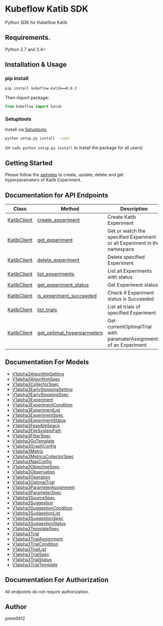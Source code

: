 # Kubeflow Katib SDK 

Python SDK for Kubeflow Katib

## Requirements.

Python 2.7 and 3.4+

## Installation & Usage

### pip install

```sh
pip install kubeflow-katib==0.0.2
```

Then import package:

```python
from kubeflow import katib
```

### Setuptools

Install via [Setuptools](http://pypi.python.org/pypi/setuptools).

```sh
python setup.py install --user
```
(or `sudo python setup.py install` to install the package for all users)

## Getting Started

Please follow the [samples](examples/bayesianoptimization-katib-sdk.ipynb) to create, update, delete and get hyperparamaters of  Katib Experiment.

## Documentation for API Endpoints

Class | Method | Description
------------ | -------------  | -------------
[KatibClient](docs/KatibClient.md) | [create_experiment](docs/KatibClient.md#create_experiment) | Create Katib Experiment|
[KatibClient](docs/KatibClient.md) | [get_experiment](docs/KatibClient.md#get_experiment)    | Get or watch the specified Experiment or all Experiment in the namespace |
[KatibClient](docs/KatibClient.md) | [delete_experiment](docs/KatibClient.md#delete_experiment) | Delete specified Experiment |
[KatibClient](docs/KatibClient.md) | [list_experiments](docs/KatibClient.md#list_experiments) | List all Experiments with status |
[KatibClient](docs/KatibClient.md) | [get_experiment_status](docs/KatibClient.md#get_experiment_status) | Get Experiment status|
[KatibClient](docs/KatibClient.md) | [is_experiment_succeeded](docs/KatibClient.md#is_experiment_succeeded) | Check if Experiment status is Succeeded |
[KatibClient](docs/KatibClient.md) | [list_trials](docs/KatibClient.md#list_trials) | List all trials of specified Experiment |
[KatibClient](docs/KatibClient.md) | [get_optimal_hyperparmeters](docs/KatibClient.md#get_optimal_hyperparmeters) | Get currentOptimalTrial with paramaterAssignments of an Experiment|


## Documentation For Models

 - [V1alpha3AlgorithmSetting](docs/V1alpha3AlgorithmSetting.md)
 - [V1alpha3AlgorithmSpec](docs/V1alpha3AlgorithmSpec.md)
 - [V1alpha3CollectorSpec](docs/V1alpha3CollectorSpec.md)
 - [V1alpha3EarlyStoppingSetting](docs/V1alpha3EarlyStoppingSetting.md)
 - [V1alpha3EarlyStoppingSpec](docs/V1alpha3EarlyStoppingSpec.md)
 - [V1alpha3Experiment](docs/V1alpha3Experiment.md)
 - [V1alpha3ExperimentCondition](docs/V1alpha3ExperimentCondition.md)
 - [V1alpha3ExperimentList](docs/V1alpha3ExperimentList.md)
 - [V1alpha3ExperimentSpec](docs/V1alpha3ExperimentSpec.md)
 - [V1alpha3ExperimentStatus](docs/V1alpha3ExperimentStatus.md)
 - [V1alpha3FeasibleSpace](docs/V1alpha3FeasibleSpace.md)
 - [V1alpha3FileSystemPath](docs/V1alpha3FileSystemPath.md)
 - [V1alpha3FilterSpec](docs/V1alpha3FilterSpec.md)
 - [V1alpha3GoTemplate](docs/V1alpha3GoTemplate.md)
 - [V1alpha3GraphConfig](docs/V1alpha3GraphConfig.md)
 - [V1alpha3Metric](docs/V1alpha3Metric.md)
 - [V1alpha3MetricsCollectorSpec](docs/V1alpha3MetricsCollectorSpec.md)
 - [V1alpha3NasConfig](docs/V1alpha3NasConfig.md)
 - [V1alpha3ObjectiveSpec](docs/V1alpha3ObjectiveSpec.md)
 - [V1alpha3Observation](docs/V1alpha3Observation.md)
 - [V1alpha3Operation](docs/V1alpha3Operation.md)
 - [V1alpha3OptimalTrial](docs/V1alpha3OptimalTrial.md)
 - [V1alpha3ParameterAssignment](docs/V1alpha3ParameterAssignment.md)
 - [V1alpha3ParameterSpec](docs/V1alpha3ParameterSpec.md)
 - [V1alpha3SourceSpec](docs/V1alpha3SourceSpec.md)
 - [V1alpha3Suggestion](docs/V1alpha3Suggestion.md)
 - [V1alpha3SuggestionCondition](docs/V1alpha3SuggestionCondition.md)
 - [V1alpha3SuggestionList](docs/V1alpha3SuggestionList.md)
 - [V1alpha3SuggestionSpec](docs/V1alpha3SuggestionSpec.md)
 - [V1alpha3SuggestionStatus](docs/V1alpha3SuggestionStatus.md)
 - [V1alpha3TemplateSpec](docs/V1alpha3TemplateSpec.md)
 - [V1alpha3Trial](docs/V1alpha3Trial.md)
 - [V1alpha3TrialAssignment](docs/V1alpha3TrialAssignment.md)
 - [V1alpha3TrialCondition](docs/V1alpha3TrialCondition.md)
 - [V1alpha3TrialList](docs/V1alpha3TrialList.md)
 - [V1alpha3TrialSpec](docs/V1alpha3TrialSpec.md)
 - [V1alpha3TrialStatus](docs/V1alpha3TrialStatus.md)
 - [V1alpha3TrialTemplate](docs/V1alpha3TrialTemplate.md)


## Documentation For Authorization

 All endpoints do not require authorization.


## Author

prem0912
